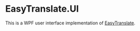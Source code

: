 # EasyTranslate.UI
This is a WPF user interface implementation of [EasyTranslate](https://github.com/TheMulti0/EasyTranslate).

